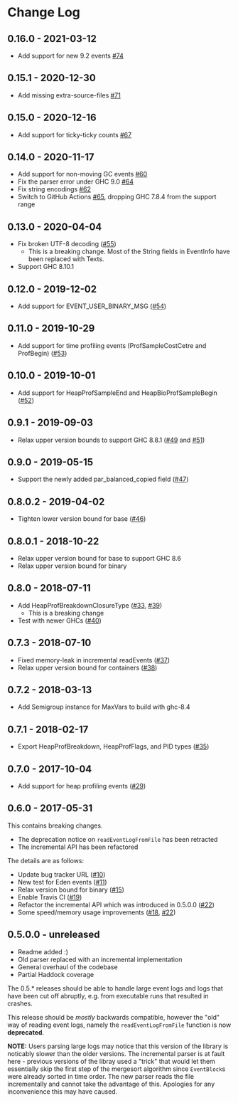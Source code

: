 # Change Log

## 0.16.0 - 2021-03-12

* Add support for new 9.2 events [#74](https://github.com/haskell/ghc-events/pull/74)

## 0.15.1 - 2020-12-30

* Add missing extra-source-files [#71](https://github.com/haskell/ghc-events/pull/71)

## 0.15.0 - 2020-12-16

* Add support for ticky-ticky counts [#67](https://github.com/haskell/ghc-events/pull/67)

## 0.14.0 - 2020-11-17

* Add support for non-moving GC events [#60](https://github.com/haskell/ghc-events/pull/60)
* Fix the parser error under GHC 9.0 [#64](https://github.com/haskell/ghc-events/pull/64)
* Fix string encodings [#62](https://github.com/haskell/ghc-events/pull/62)
* Switch to GitHub Actions [#65](https://github.com/haskell/ghc-events/pull/65), dropping GHC 7.8.4 from the support range

## 0.13.0 - 2020-04-04

* Fix broken UTF-8 decoding ([#55](https://github.com/haskell/ghc-events/pull/55))
  * This is a breaking change. Most of the String fields in EventInfo have been replaced with Texts.
* Support GHC 8.10.1

## 0.12.0 - 2019-12-02

* Add support for EVENT_USER_BINARY_MSG ([#54](https://github.com/haskell/ghc-events/pull/54))

## 0.11.0 - 2019-10-29

* Add support for time profiling events (ProfSampleCostCetre and ProfBegin) ([#53](https://github.com/haskell/ghc-events/pull/53))

## 0.10.0 - 2019-10-01

* Add support for HeapProfSampleEnd and HeapBioProfSampleBegin ([#52](https://github.com/haskell/ghc-events/pull/52))

## 0.9.1 - 2019-09-03

* Relax upper version bounds to support GHC 8.8.1 ([#49](https://github.com/haskell/ghc-events/pull/49) and [#51](https://github.com/haskell/ghc-events/pull/51))

## 0.9.0 - 2019-05-15

* Support the newly added par_balanced_copied field ([#47](https://github.com/haskell/ghc-events/pull/47))

## 0.8.0.2 - 2019-04-02

* Tighten lower version bound for base ([#46](https://github.com/haskell/ghc-events/pull/46))

## 0.8.0.1 - 2018-10-22

* Relax upper version bound for base to support GHC 8.6
* Relax upper version bound for binary

## 0.8.0 - 2018-07-11

* Add HeapProfBreakdownClosureType ([#33](https://github.com/haskell/ghc-events/pull/33), [#39](https://github.com/haskell/ghc-events/pull/39))
    * This is a breaking change
* Test with newer GHCs ([#40](https://github.com/haskell/ghc-events/pull/40))

## 0.7.3 - 2018-07-10

* Fixed memory-leak in incremental readEvents ([#37](https://github.com/haskell/ghc-events/pull/37))
* Relax upper version bound for containers ([#38](https://github.com/haskell/ghc-events/pull/38))

## 0.7.2 - 2018-03-13

* Add Semigroup instance for MaxVars to build with ghc-8.4

## 0.7.1 - 2018-02-17

* Export HeapProfBreakdown, HeapProfFlags, and PID types ([#35](https://github.com/haskell/ghc-events/pull/35))

## 0.7.0 - 2017-10-04

* Add support for heap profiling events ([#29](https://github.com/haskell/ghc-events/pull/29))

## 0.6.0 - 2017-05-31

This contains breaking changes.

* The deprecation notice on `readEventLogFromFile` has been retracted
* The incremental API has been refactored

The details are as follows:

* Update bug tracker URL ([#10](https://github.com/haskell/ghc-events/pull/10))
* New test for Eden events ([#11](https://github.com/haskell/ghc-events/pull/11))
* Relax version bound for binary ([#15](https://github.com/haskell/ghc-events/pull/15))
* Enable Travis CI ([#19](https://github.com/haskell/ghc-events/pull/19))
* Refactor the incremental API which was introduced in 0.5.0.0 ([#22](https://github.com/haskell/ghc-events/pull/22))
* Some speed/memory usage improvements ([#18](https://github.com/haskell/ghc-events/pull/18), [#22](https://github.com/haskell/ghc-events/pull/22))

## 0.5.0.0 - unreleased

* Readme added :)
* Old parser replaced with an incremental implementation
* General overhaul of the codebase
* Partial Haddock coverage

The 0.5.* releases should be able to handle large event logs and logs that have been cut off abruptly, e.g. from executable runs that resulted in crashes.

This release should be *mostly* backwards compatible, however the "old" way of reading event logs, namely the `readEventLogFromFile`  function is now **deprecated**.

**NOTE:** Users parsing large logs may notice that this version of the library is noticably slower than the older versions. The incremental parser is at fault here - previous versions of the libray used a "trick" that would let them essentially skip the first step of the mergesort algorithm since `EventBlock`s were already sorted in time order. The new parser reads the file incrementally and cannot take the advantage of this. Apologies for any inconvenience this may have caused.
